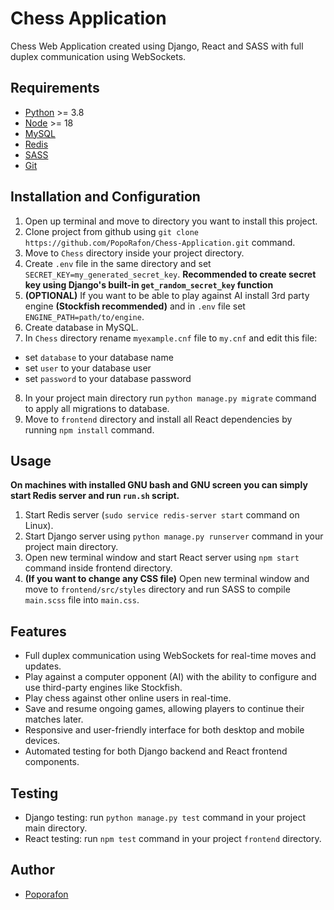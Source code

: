 # Chess Application
Chess Web Application created using Django, React and SASS with full duplex communication using WebSockets.
## Requirements
* [Python](https://www.python.org/downloads/) >= 3.8
* [Node](https://nodejs.org/en/download) >= 18
* [MySQL](https://www.mysql.com/downloads/)
* [Redis](https://redis.io/download/)
* [SASS](https://sass-lang.com/install/)
* [Git](https://git-scm.com/downloads)
## Installation and Configuration
1. Open up terminal and move to directory you want to install this project.
2. Clone project from github using `git clone https://github.com/PopoRafon/Chess-Application.git` command.
3. Move to `Chess` directory inside your project directory.
4. Create `.env` file in the same directory and set `SECRET_KEY=my_generated_secret_key`. **Recommended to create secret key using Django's built-in `get_random_secret_key` function**
5. **(OPTIONAL)** If you want to be able to play against AI install 3rd party engine **(Stockfish recommended)** and in `.env` file set `ENGINE_PATH=path/to/engine`.
6. Create database in MySQL.
7. In `Chess` directory rename `myexample.cnf` file to `my.cnf` and edit this file:
* set `database` to your database name
* set `user` to your database user
* set `password` to your database password
8. In your project main directory run `python manage.py migrate` command to apply all migrations to database.
9. Move to `frontend` directory and install all React dependencies by running `npm install` command.
## Usage
**On machines with installed GNU bash and GNU screen you can simply start Redis server and run `run.sh` script.**
1. Start Redis server (`sudo service redis-server start` command on Linux).
2. Start Django server using `python manage.py runserver` command in your project main directory.
3. Open new terminal window and start React server using `npm start` command inside frontend directory.
4. **(If you want to change any CSS file)** Open new terminal window and move to `frontend/src/styles` directory and run SASS to compile `main.scss` file into `main.css`.
## Features
- Full duplex communication using WebSockets for real-time moves and updates.
- Play against a computer opponent (AI) with the ability to configure and use third-party engines like Stockfish.
- Play chess against other online users in real-time.
- Save and resume ongoing games, allowing players to continue their matches later.
- Responsive and user-friendly interface for both desktop and mobile devices.
- Automated testing for both Django backend and React frontend components.
## Testing
- Django testing: run `python manage.py test` command in your project main directory.
- React testing: run `npm test` command in your project `frontend` directory.
## Author
* [Poporafon](https://github.com/PopoRafon)